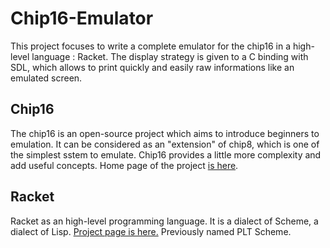 # Chip16-Emulator

This project focuses to write a complete emulator for the chip16 in a high-level language : Racket. The display strategy is given to a C binding with SDL, which allows to print quickly and easily raw informations like an emulated screen.

## Chip16
The chip16 is an open-source project which aims to introduce beginners to emulation. It can be considered as an "extension" of chip8, which is one of the simplest sstem to emulate. Chip16 provides a little more complexity and add useful concepts. Home page of the project [is here](https://github.com/chip16/chip16).

## Racket
Racket as an high-level programming language. It is a dialect of Scheme, a dialect of Lisp. [Project page is here.](http://racket-lang.org/)
Previously named PLT Scheme.
